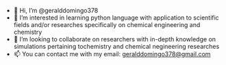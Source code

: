 - 👋 Hi, I’m @geralddomingo378
- 👀 I’m interested in learning python language with application to scientific fields and/or researches specifically on chemical engineering and chemistry
- 💞️ I’m looking to collaborate on researchers with in-depth knowledge on simulations pertaining tochemistry and chemical negineering researches
- 📫 You can contact me with my email: geralddomingo378@gmail.com

<!---
geralddomingo378/geralddomingo378 is a ✨ special ✨ repository because its `README.md` (this file) appears on your GitHub profile.
You can click the Preview link to take a look at your changes.
--->
